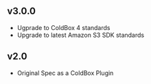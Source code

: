 ## v3.0.0
* Ugprade to ColdBox 4 standards
* Upgrade to latest Amazon S3 SDK standards

## v2.0
* Original Spec as a ColdBox Plugin